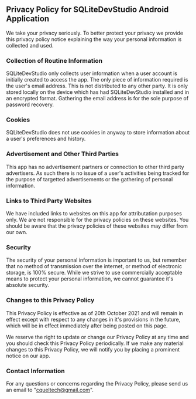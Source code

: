 ## Privacy Policy for SQLiteDevStudio Android Application
We take your privacy seriously. To better protect your privacy we provide this privacy policy notice explaining the way your personal information is collected and used.

### Collection of Routine Information
SQLiteDevStudio only collects user information when a user account is initially created to access the app. The only piece of information required is the user's email address. This is not distributed to any other party. It is only stored locally on the device which has had SQLiteDevStudio installed and in an encrypted format. Gathering the email address is for the sole purpose of password recovery.

### Cookies
SQLiteDevStudio does not use cookies in anyway to store information about a user's preferences and history.

### Advertisement and Other Third Parties
This app has no advertisement partners or connection to other third party advertisers. As such there is no issue of a user's activities being tracked for the purpose of targetted advertisements or the gathering of personal information.

### Links to Third Party Websites
We have included links to websites on this app for attributation purposes only. We are not responsible for the privacy policies on these websites. You should be aware that the privacy policies of these websites may differ from our own.

### Security
The security of your personal information is important to us, but remember that no method of transmission over the internet, or method of electronic storage, is 100% secure. While we strive to use commercially acceptable means to protect your personal information, we cannot guarantee it's absolute security.

### Changes to this Privacy Policy
This Privacy Policy is effective as of 20th October 2021 and will remain in effect except with respect to any changes in it's provisions in the future, which will be in effect immediately after being posted on this page.

We reserve the right to update or change our Privacy Policy at any time and you should check this Privacy Policy periodically. If we make any material changes to this Privacy Policy, we will notify you by placing a prominent notice on our app.

### Contact Information
For any questions or concerns regarding the Privacy Policy, please send us an email to "cqueltech@gmail.com".
